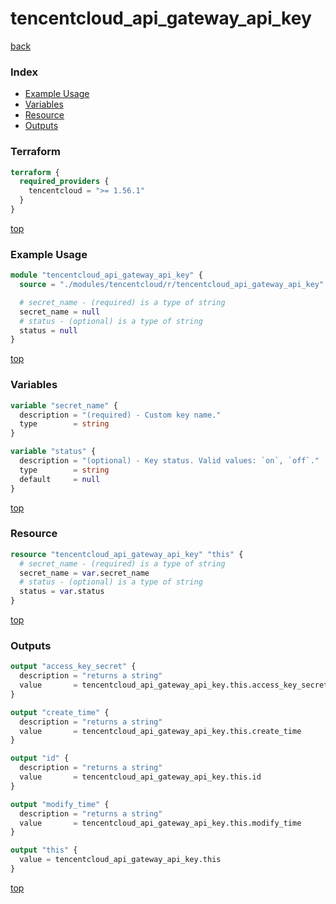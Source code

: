 # tencentcloud_api_gateway_api_key

[back](../tencentcloud.md)

### Index

- [Example Usage](#example-usage)
- [Variables](#variables)
- [Resource](#resource)
- [Outputs](#outputs)

### Terraform

```terraform
terraform {
  required_providers {
    tencentcloud = ">= 1.56.1"
  }
}
```

[top](#index)

### Example Usage

```terraform
module "tencentcloud_api_gateway_api_key" {
  source = "./modules/tencentcloud/r/tencentcloud_api_gateway_api_key"

  # secret_name - (required) is a type of string
  secret_name = null
  # status - (optional) is a type of string
  status = null
}
```

[top](#index)

### Variables

```terraform
variable "secret_name" {
  description = "(required) - Custom key name."
  type        = string
}

variable "status" {
  description = "(optional) - Key status. Valid values: `on`, `off`."
  type        = string
  default     = null
}
```

[top](#index)

### Resource

```terraform
resource "tencentcloud_api_gateway_api_key" "this" {
  # secret_name - (required) is a type of string
  secret_name = var.secret_name
  # status - (optional) is a type of string
  status = var.status
}
```

[top](#index)

### Outputs

```terraform
output "access_key_secret" {
  description = "returns a string"
  value       = tencentcloud_api_gateway_api_key.this.access_key_secret
}

output "create_time" {
  description = "returns a string"
  value       = tencentcloud_api_gateway_api_key.this.create_time
}

output "id" {
  description = "returns a string"
  value       = tencentcloud_api_gateway_api_key.this.id
}

output "modify_time" {
  description = "returns a string"
  value       = tencentcloud_api_gateway_api_key.this.modify_time
}

output "this" {
  value = tencentcloud_api_gateway_api_key.this
}
```

[top](#index)